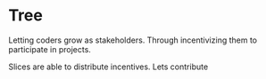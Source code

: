 # Tree

Letting coders grow as stakeholders. Through incentivizing them to participate in projects. 

Slices are able to distribute incentives.
Lets contribute
